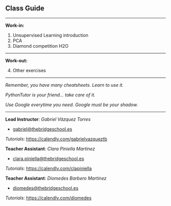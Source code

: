 ## **Class Guide**

---------

**Work-in:**

1. Unsupervised Learning introduction
2. PCA
3. Diamond competition H2O

---------

**Work-out:**

4. Other exercises

---------

*Remember, you have many cheatsheets. Learn to use it.*

*PythonTutor is your friend... take care of it.*

*Use Google everytime you need. Google must be your shadow.*

---------

**Lead Instructor**: *Gabriel Vázquez Torres*

- gabriel@thebridgeschool.es

*Tutorials*: https://calendly.com/gabrielvazqueztb

**Teacher Assistant**: *Clara Piniella Martinez*

- clara.piniella@thebridgeschool.es

*Tutorials*: https://calendly.com/clapiniella

**Teacher Assistant**: *Diomedes Barbero Martinez*

- diomedes@thebridgeschool.es

*Tutorials*: https://calendly.com/diomedes